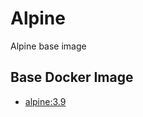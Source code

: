 # Alpine

Alpine base image


## Base Docker Image

* [alpine:3.9](https://registry.hub.docker.com/_/alpine/)
